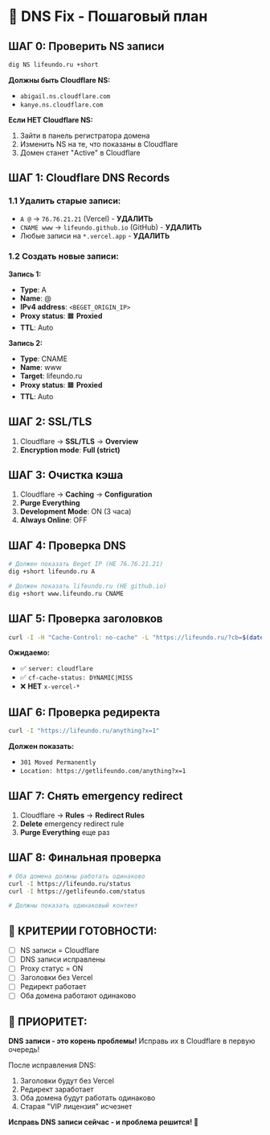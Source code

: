 # 🚨 DNS Fix - Пошаговый план

## **ШАГ 0: Проверить NS записи**

```bash
dig NS lifeundo.ru +short
```

**Должны быть Cloudflare NS:**
- `abigail.ns.cloudflare.com`
- `kanye.ns.cloudflare.com`

**Если НЕТ Cloudflare NS:**
1. Зайти в панель регистратора домена
2. Изменить NS на те, что показаны в Cloudflare
3. Домен станет "Active" в Cloudflare

## **ШАГ 1: Cloudflare DNS Records**

### **1.1 Удалить старые записи:**
- `A @` → `76.76.21.21` (Vercel) - **УДАЛИТЬ**
- `CNAME www` → `lifeundo.github.io` (GitHub) - **УДАЛИТЬ**
- Любые записи на `*.vercel.app` - **УДАЛИТЬ**

### **1.2 Создать новые записи:**

**Запись 1:**
- **Type**: A
- **Name**: @
- **IPv4 address**: `<BEGET_ORIGIN_IP>`
- **Proxy status**: 🟧 **Proxied**
- **TTL**: Auto

**Запись 2:**
- **Type**: CNAME
- **Name**: www
- **Target**: lifeundo.ru
- **Proxy status**: 🟧 **Proxied**
- **TTL**: Auto

## **ШАГ 2: SSL/TLS**

1. Cloudflare → **SSL/TLS** → **Overview**
2. **Encryption mode**: **Full (strict)**

## **ШАГ 3: Очистка кэша**

1. Cloudflare → **Caching** → **Configuration**
2. **Purge Everything**
3. **Development Mode**: ON (3 часа)
4. **Always Online**: OFF

## **ШАГ 4: Проверка DNS**

```bash
# Должен показать Beget IP (НЕ 76.76.21.21)
dig +short lifeundo.ru A

# Должен показать lifeundo.ru (НЕ github.io)
dig +short www.lifeundo.ru CNAME
```

## **ШАГ 5: Проверка заголовков**

```bash
curl -I -H "Cache-Control: no-cache" -L "https://lifeundo.ru/?cb=$(date +%s)"
```

**Ожидаемо:**
- ✅ `server: cloudflare`
- ✅ `cf-cache-status: DYNAMIC|MISS`
- ❌ **НЕТ** `x-vercel-*`

## **ШАГ 6: Проверка редиректа**

```bash
curl -I "https://lifeundo.ru/anything?x=1"
```

**Должен показать:**
- `301 Moved Permanently`
- `Location: https://getlifeundo.com/anything?x=1`

## **ШАГ 7: Снять emergency redirect**

1. Cloudflare → **Rules** → **Redirect Rules**
2. **Delete** emergency redirect rule
3. **Purge Everything** еще раз

## **ШАГ 8: Финальная проверка**

```bash
# Оба домена должны работать одинаково
curl -I https://lifeundo.ru/status
curl -I https://getlifeundo.com/status

# Должны показать одинаковый контент
```

## **🎯 КРИТЕРИИ ГОТОВНОСТИ:**

- [ ] NS записи = Cloudflare
- [ ] DNS записи исправлены
- [ ] Proxy статус = ON
- [ ] Заголовки без Vercel
- [ ] Редирект работает
- [ ] Оба домена работают одинаково

## **🚨 ПРИОРИТЕТ:**

**DNS записи - это корень проблемы!** Исправь их в Cloudflare в первую очередь!

После исправления DNS:
1. Заголовки будут без Vercel
2. Редирект заработает
3. Оба домена будут работать одинаково
4. Старая "VIP лицензия" исчезнет

**Исправь DNS записи сейчас - и проблема решится! 🚨**


